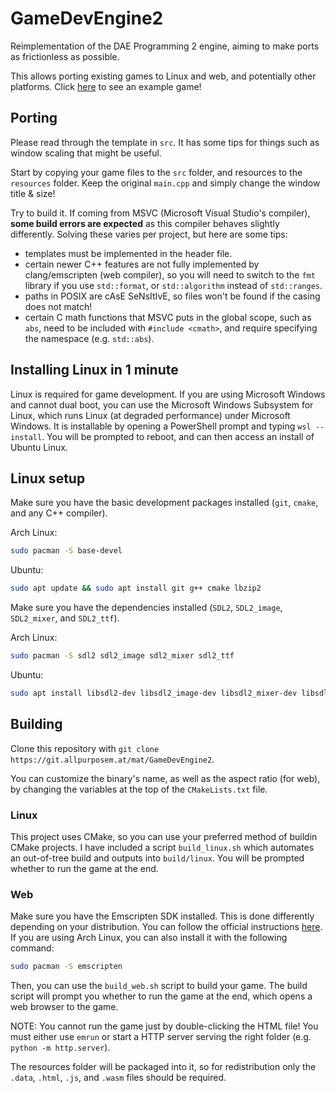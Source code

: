 # GameDevEngine2

Reimplementation of the DAE Programming 2 engine, aiming to make ports as frictionless as possible.

This allows porting existing games to Linux and web, and potentially other platforms. Click [here](https://allpurposem.at/tdyd.html) to see an example game!

## Porting
Please read through the template in `src`. It has some tips for things such as window scaling that might be useful.

Start by copying your game files to the `src` folder, and resources to the `resources` folder. Keep the original `main.cpp` and simply change the window title & size!

Try to build it. If coming from MSVC (Microsoft Visual Studio's compiler), **some build errors are expected** as this compiler behaves slightly differently. Solving these varies per project, but here are some tips:

- templates must be implemented in the header file.
- certain newer C++ features are not fully implemented by clang/emscripten (web compiler), so you will need to switch to the `fmt` library if you use `std::format`, or `std::algorithm` instead of `std::ranges`.
- paths in POSIX are cAsE SeNsItIvE, so files won't be found if the casing does not match!
- certain C math functions that MSVC puts in the global scope, such as `abs`, need to be included with `#include <cmath>`, and require specifying the namespace (e.g. `std::abs`).

## Installing Linux in 1 minute
Linux is required for game development. If you are using Microsoft Windows and cannot dual boot, you can use the Microsoft Windows Subsystem for Linux, which runs Linux (at degraded performance) under Microsoft Windows. It is installable by opening a PowerShell prompt and typing `wsl --install`. You will be prompted to reboot, and can then access an install of Ubuntu Linux.

## Linux setup
Make sure you have the basic development packages installed (`git`, `cmake`, and any C++ compiler).

Arch Linux:
```sh
sudo pacman -S base-devel
```
Ubuntu:
```sh
sudo apt update && sudo apt install git g++ cmake lbzip2
```

Make sure you have the dependencies installed (`SDL2`, `SDL2_image`, `SDL2_mixer`, and `SDL2_ttf`).

Arch Linux:
```sh
sudo pacman -S sdl2 sdl2_image sdl2_mixer sdl2_ttf
```
Ubuntu:
```sh
sudo apt install libsdl2-dev libsdl2_image-dev libsdl2_mixer-dev libsdl2_ttf-dev
```

## Building

Clone this repository with `git clone https://git.allpurposem.at/mat/GameDevEngine2`.<br>

You can customize the binary's name, as well as the aspect ratio (for web), by changing the variables at the top of the `CMakeLists.txt` file.

### Linux
This project uses CMake, so you can use your preferred method of buildin CMake projects. I have included a script `build_linux.sh` which automates an out-of-tree build and outputs into `build/linux`. You will be prompted whether to run the game at the end.

### Web
Make sure you have the Emscripten SDK installed. This is done differently depending on your distribution. You can follow the official instructions [here](https://emscripten.org/docs/getting_started/downloads.html). If you are using Arch Linux, you can also install it with the following command:
```sh
sudo pacman -S emscripten
```

Then, you can use the `build_web.sh` script to build your game. The build script will prompt you whether to run the game at the end, which opens a web browser to the game.

NOTE: You cannot run the game just by double-clicking the HTML file! You must either use `emrun` or start a HTTP server serving the right folder (e.g. `python -m http.server`).

The resources folder will be packaged into it, so for redistribution only the `.data`, `.html`, `.js`, and `.wasm` files should be required.